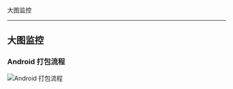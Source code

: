 大图监控

---

## 大图监控

### Android 打包流程

![Android  打包流程](https://raw.githubusercontent.com/xiaomanwong/static_file/master/images/%E6%9C%AA%E5%91%BD%E5%90%8D%E6%96%87%E4%BB%B6.jpg?token=GHSAT0AAAAAABTDT2CDLCKURDRHKKQJ23E2YSNPWOA)

